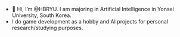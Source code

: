 - 👋 Hi, I’m @HBRYU. I am majoring in Artificial Intelligence in Yonsei University, South Korea.
- I do game development as a hobby and AI projects for personal research/studying purposes.

<!---
HBRYU/HBRYU is a ✨ special ✨ repository because its `README.md` (this file) appears on your GitHub profile.
You can click the Preview link to take a look at your changes.
--->
